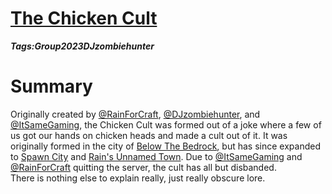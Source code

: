 # [The Chicken Cult](#chicken-cult)
___Tags:<span class="tag tag-blue">Group</span><span class="tag tag-pink">2023</span><span class="tag tag-blurple">DJzombiehunter</span>___

# Summary
Originally created by [@RainForCraft](#rainforcraft), [@DJzombiehunter](#djzombiehunter), and [@ItSameGaming](#itsamegaming), the Chicken Cult was formed out of a joke where a few of us got our hands on chicken heads and made a cult out of it. It was originally formed in the city of [Below The Bedrock](#below-the-bedrock), but has since expanded to [Spawn City](#spawn-city) and [Rain's Unnamed Town](#rain-unnamed-town). Due to [@ItSameGaming](#itsamegaming) and [@RainForCraft](#rainforcraft) quitting the server, the cult has all but disbanded.  
There is nothing else to explain really, just really obscure lore.